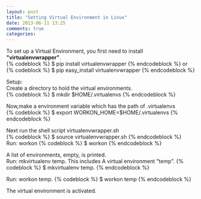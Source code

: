 ```yaml
---
layout: post
title: "Setting Virtual Environment in Linux"
date: 2013-06-11 13:25
comments: true
categories: 
---
```

To set up a Virtual Environment, you first need to install <b>"virtualenvwrapper"</b>.  
{% codeblock %}
$ pip install virtualenvwrapper
{% endcodeblock %}
or
{% codeblock %}
$ pip easy_install virtualenvwrapper
{% endcodeblock %}

Setup:  
Create a directory to hold the virtual environments.  
{% codeblock %}
$ mkdir $HOME/.virtualenvs
{% endcodeblock %}


Now,make a environment variable which has the path of .virtualenvs  
{% codeblock %}
$ export WORKON_HOME=$HOME/.virtualenvs
{% endcodeblock %}  

Next run the shell script virtualenvwrapper.sh  
{% codeblock %}
$ source virtualenvwrapper.sh
{% endcodeblock %}  
Run: workon
{% codeblock %}
$ workon
{% endcodeblock %}

A list of environments, empty, is printed.  
Run: mkvirtualenv temp.  This includes A virtual environment "temp".
{% codeblock %}
$ mkvirtualenv temp. 
{% endcodeblock %}

Run: workon temp.
{% codeblock %}
$ workon temp
{% endcodeblock %}  

The virtual environment is activated.  

